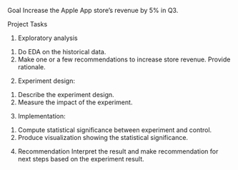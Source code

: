 Goal 
Increase the Apple App store’s revenue by 5% in Q3. 

Project Tasks
1. Exploratory analysis
1) Do EDA on the historical data.
2) Make one or a few recommendations to increase store revenue. Provide rationale.

2. Experiment design:
1) Describe the experiment design.
2) Measure the impact of the experiment.

3. Implementation:
1)	Compute statistical significance between experiment and control.
2)	Produce visualization showing the statistical significance.

4. Recommendation
Interpret the result and make recommendation for next steps based on the experiment result.

